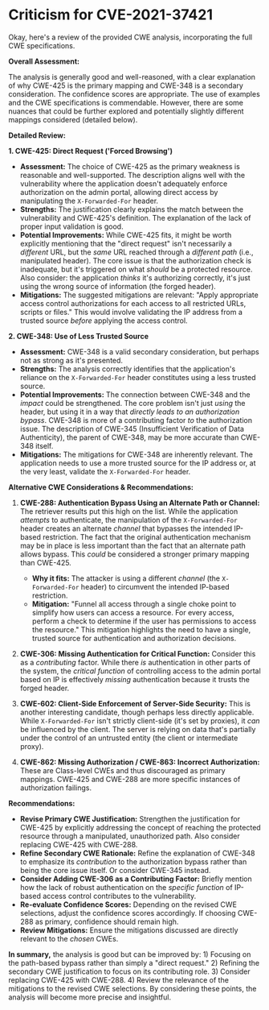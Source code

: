 # Criticism for CVE-2021-37421

Okay, here's a review of the provided CWE analysis, incorporating the full CWE specifications.

**Overall Assessment:**

The analysis is generally good and well-reasoned, with a clear explanation of why CWE-425 is the primary mapping and CWE-348 is a secondary consideration. The confidence scores are appropriate. The use of examples and the CWE specifications is commendable. However, there are some nuances that could be further explored and potentially slightly different mappings considered (detailed below).

**Detailed Review:**

**1. CWE-425: Direct Request ('Forced Browsing')**

*   **Assessment:**  The choice of CWE-425 as the primary weakness is reasonable and well-supported. The description aligns well with the vulnerability where the application doesn't adequately enforce authorization on the admin portal, allowing direct access by manipulating the `X-Forwarded-For` header.
*   **Strengths:** The justification clearly explains the match between the vulnerability and CWE-425's definition. The explanation of the lack of proper input validation is good.
*   **Potential Improvements:** While CWE-425 fits, it might be worth explicitly mentioning that the "direct request" isn't necessarily a *different* URL, but the *same* URL reached through a *different path* (i.e., manipulated header). The core issue is that the authorization check is inadequate, but it's triggered on what *should* be a protected resource. Also consider: the application *thinks* it's authorizing correctly, it's just using the wrong source of information (the forged header).
*   **Mitigations:** The suggested mitigations are relevant: "Apply appropriate access control authorizations for each access to all restricted URLs, scripts or files."  This would involve validating the IP address from a trusted source *before* applying the access control.

**2. CWE-348: Use of Less Trusted Source**

*   **Assessment:** CWE-348 is a valid secondary consideration, but perhaps not as strong as it's presented.
*   **Strengths:** The analysis correctly identifies that the application's reliance on the `X-Forwarded-For` header constitutes using a less trusted source.
*   **Potential Improvements:** The connection between CWE-348 and the *impact* could be strengthened.  The core problem isn't just *using* the header, but using it in a way that *directly leads to an authorization bypass*.  CWE-348 is more of a contributing factor *to* the authorization issue. The description of CWE-345 (Insufficient Verification of Data Authenticity), the parent of CWE-348, may be more accurate than CWE-348 itself.
*   **Mitigations:** The mitigations for CWE-348 are inherently relevant.  The application needs to use a more trusted source for the IP address or, at the very least, validate the `X-Forwarded-For` header.

**Alternative CWE Considerations & Recommendations:**

1.  **CWE-288: Authentication Bypass Using an Alternate Path or Channel:** The retriever results put this high on the list. While the application *attempts* to authenticate, the manipulation of the `X-Forwarded-For` header creates an alternate *channel* that bypasses the intended IP-based restriction. The fact that the original authentication mechanism may be in place is less important than the fact that an alternate path allows bypass. This *could* be considered a stronger primary mapping than CWE-425.
    *   **Why it fits:** The attacker is using a different *channel* (the `X-Forwarded-For` header) to circumvent the intended IP-based restriction.
    *   **Mitigation:** "Funnel all access through a single choke point to simplify how users can access a resource. For every access, perform a check to determine if the user has permissions to access the resource." This mitigation highlights the need to have a single, trusted source for authentication and authorization decisions.

2. **CWE-306: Missing Authentication for Critical Function:** Consider this as a *contributing* factor. While there *is* authentication in other parts of the system, the *critical function* of controlling access to the admin portal based on IP is effectively *missing* authentication because it trusts the forged header.

3. **CWE-602: Client-Side Enforcement of Server-Side Security:** This is another interesting candidate, though perhaps less directly applicable. While `X-Forwarded-For` isn't strictly client-side (it's set by proxies), it *can* be influenced by the client. The server is relying on data that's partially under the control of an untrusted entity (the client or intermediate proxy).

4.  **CWE-862: Missing Authorization / CWE-863: Incorrect Authorization:**  These are Class-level CWEs and thus discouraged as primary mappings. CWE-425 and CWE-288 are more specific instances of authorization failings.

**Recommendations:**

*   **Revise Primary CWE Justification:** Strengthen the justification for CWE-425 by explicitly addressing the concept of reaching the protected resource through a manipulated, unauthorized path.  Also consider replacing CWE-425 with CWE-288.
*   **Refine Secondary CWE Rationale:** Refine the explanation of CWE-348 to emphasize its *contribution* to the authorization bypass rather than being the core issue itself. Or consider CWE-345 instead.
*   **Consider Adding CWE-306 as a Contributing Factor:** Briefly mention how the lack of robust authentication on the *specific function* of IP-based access control contributes to the vulnerability.
*   **Re-evaluate Confidence Scores:** Depending on the revised CWE selections, adjust the confidence scores accordingly. If choosing CWE-288 as primary, confidence should remain high.
*   **Review Mitigations:** Ensure the mitigations discussed are directly relevant to the *chosen* CWEs.

**In summary,** the analysis is good but can be improved by: 1) Focusing on the path-based bypass rather than simply a "direct request." 2) Refining the secondary CWE justification to focus on its contributing role. 3) Consider replacing CWE-425 with CWE-288. 4) Review the relevance of the mitigations to the revised CWE selections. By considering these points, the analysis will become more precise and insightful.